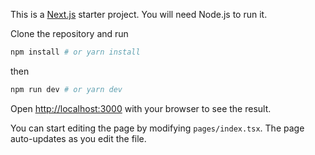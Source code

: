 This is a [Next.js](https://nextjs.org/) starter project. You will need Node.js to run it.

Clone the repository and run

```bash
npm install # or yarn install
```

then

```bash
npm run dev # or yarn dev
```

Open [http://localhost:3000](http://localhost:3000) with your browser to see the result.

You can start editing the page by modifying `pages/index.tsx`. The page auto-updates as you edit the file.
